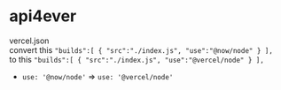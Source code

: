 # api4ever

vercel.json <br/>
convert this `
"builds":[
      {
          "src":"./index.js",
          "use":"@now/node"
      }
  ],
` <br/>
to this `
"builds":[
      {
          "src":"./index.js",
          "use":"@vercel/node"
      }
  ],
`

- `use: '@now/node'` => `use: '@vercel/node'`